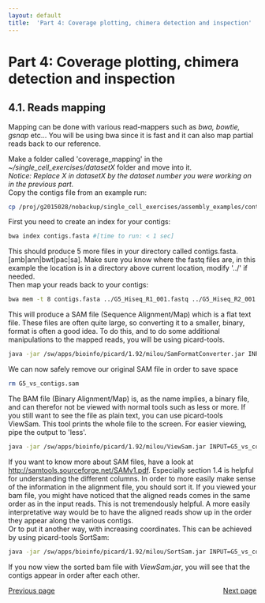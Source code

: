 ```yaml
---
layout: default
title:  'Part 4: Coverage plotting, chimera detection and inspection'
---
```


# Part 4: Coverage plotting, chimera detection and inspection

## 4.1. Reads mapping

Mapping can be done with various read-mappers such as *bwa, bowtie, gsnap* etc... You will be using bwa since it is fast and it can also map partial reads back to our reference.  

Make a folder called 'coverage_mapping' in the *~/single_cell_exercises/datasetX* folder and move into it.  
*Notice: Replace X in datasetX by the dataset number you were working on in the previous part.*  
Copy the contigs file from an example run:

```sh
cp /proj/g2015028/nobackup/single_cell_exercises/assembly_examples/contigs.fasta .
```

First you need to create an index for your contigs:

```sh
bwa index contigs.fasta #[time to run: < 1 sec]
```

This should produce 5 more files in your directory called contigs.fasta.[amb|ann|bwt|pac|sa]. 
Make sure you know where the fastq files are, in this example the location is in a directory above current location, modify '../' if needed.  
Then map your reads back to your contigs:

```sh
bwa mem -t 8 contigs.fasta ../G5_Hiseq_R1_001.fastq ../G5_Hiseq_R2_001.fastq > G5_vs_contigs.sam #[time to run: 2.5 sec]
```

This will produce a SAM file (Sequence Alignment/Map) which is a flat text file. 
These files are often quite large, so converting it to a smaller, binary, format is often a good idea. 
To do this, and to do some additional manipulations to the mapped reads, you will be using picard-tools.

```sh
java -jar /sw/apps/bioinfo/picard/1.92/milou/SamFormatConverter.jar INPUT=G5_vs_contigs.sam OUTPUT=G5_vs_contigs.bam #[time to run: 13 sec]
```

We can now safely remove our original SAM file in order to save space

```sh
rm G5_vs_contigs.sam
```

The BAM file (Binary Alignment/Map) is, as the name implies, a binary file, and can therefor not be viewed with normal tools such as less or more. 
If you still want to see the file as plain text, you can use picard-tools ViewSam. 
This tool prints the whole file to the screen. For easier viewing, pipe the output to 'less'.

```sh
java -jar /sw/apps/bioinfo/picard/1.92/milou/ViewSam.jar INPUT=G5_vs_contigs.bam | less
```

If you want to know more about SAM files, have a look at http://samtools.sourceforge.net/SAMv1.pdf. 
Especially section 1.4 is helpful for understanding the different columns. 
In order to more easily make sense of the information in the alignment file, you should sort it. 
If you viewed your bam file, you might have noticed that the aligned reads comes in the same order as in the input reads. 
This is not tremendously helpful. A more easily interpretative way would be to have the aligned reads show up in the order they appear along the various contigs.  
Or to put it another way, with increasing coordinates. This can be achieved by using picard-tools SortSam:

```sh
java -jar /sw/apps/bioinfo/picard/1.92/milou/SortSam.jar INPUT=G5_vs_contigs.bam OUTPUT=G5_vs_contigs_sorted.bam SORT_ORDER=coordinate #[time to run: 25 sec]
```

If you now view the sorted bam file with *ViewSam.jar*, you will see that the contigs appear in order after each other.


<div>
 <span style="float:left"><a class="btn btn-primary" href="scg_part4"> Previous page</a></span>
 <span style="float:right"><a class="btn btn-primary" href="scg_part4_2"> Next page</a></span>
</div>

